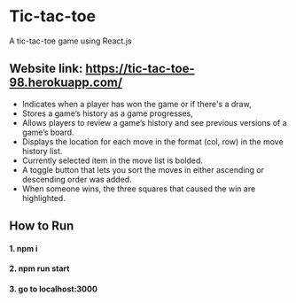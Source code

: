 # Tic-tac-toe
A tic-tac-toe game using React.js

## Website link: https://tic-tac-toe-98.herokuapp.com/

* Indicates when a player has won the game or if there's a draw,
* Stores a game’s history as a game progresses,
* Allows players to review a game’s history and see previous versions of a game’s board.
* Displays the location for each move in the format (col, row) in the move history list.
* Currently selected item in the move list is bolded.
* A toggle button that lets you sort the moves in either ascending or descending order was added.
* When someone wins, the three squares that caused the win are highlighted.



## How to Run
#### 1. npm i ####
#### 2. npm run start ####
#### 3. go to localhost:3000 ####
